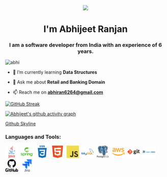 
<div id="header" align="center" >
  <img src="https://media.giphy.com/media/WSBeyxvC1jH496xQGA/giphy.gif" width="100"/>
  
</div>


<h1 align="center"> I'm Abhijeet Ranjan</h1>
<h3 align="center">I am a software developer from India with an experience of 6 years. </h3>

<p align="left" > <img src="https://komarev.com/ghpvc/?username=abhijeetgranjan&label=Profile%20views&color=0e75b6&style=flat" alt="abhi" /> </p>

- 🌱 I’m currently learning **Data Structures**

- 💬 Ask me about **Retail and Banking Domain**

- 📫 Reach me on **abhiran6264@gmail.com**


<p align="left">
</p>

[![GitHub Streak](https://github-readme-streak-stats.herokuapp.com/?user=abhijeetgranjan)](https://git.io/streak-stats)


[![Abhijeet's github activity graph](https://activity-graph.herokuapp.com/graph?username=abhijeetgranjan&theme=dracula)](https://github.com/ashutosh00710/github-readme-activity-graph)


<a href="https://skyline.github.com/abhijeetgranjan/2022"> Github Skyline</a>

<h3 align="left">Languages and Tools:</h3>


<div>
  <img src="https://github.com/devicons/devicon/blob/master/icons/java/java-original-wordmark.svg" title="Java" alt="Java" width="40" height="40"/>&nbsp;
  <img src="https://github.com/devicons/devicon/blob/master/icons/spring/spring-original-wordmark.svg" title="Spring" alt="Spring" width="40" height="40"/>&nbsp;
  <img src="https://github.com/devicons/devicon/blob/master/icons/css3/css3-plain-wordmark.svg"  title="CSS3" alt="CSS" width="40" height="40"/>&nbsp;
  <img src="https://github.com/devicons/devicon/blob/master/icons/html5/html5-original.svg" title="HTML5" alt="HTML" width="40" height="40"/>&nbsp;
  <img src="https://github.com/devicons/devicon/blob/master/icons/javascript/javascript-original.svg" title="JavaScript" alt="JavaScript" width="40" height="40"/>&nbsp;
  <img src="https://github.com/devicons/devicon/blob/master/icons/mysql/mysql-original-wordmark.svg" title="MySQL"  alt="MySQL" width="40" height="40"/>&nbsp;
  <img src="https://github.com/devicons/devicon/blob/master/icons/postgresql/postgresql-original-wordmark.svg" title="PostgreSQL" **alt="PostgreSQL" width="40" height="40"/>&nbsp;
  <img src="https://github.com/devicons/devicon/blob/master/icons/amazonwebservices/amazonwebservices-plain-wordmark.svg" title="AWS" alt="AWS" width="40" height="40"/>&nbsp;
  <img src="https://github.com/devicons/devicon/blob/master/icons/git/git-original-wordmark.svg" title="Git" **alt="Git" width="40" height="40"/>&nbsp;
    <img src="https://github.com/devicons/devicon/blob/master/icons/intellij/intellij-original-wordmark.svg" title="IntelliJ" **alt="IntelliJ" width="40" height="40"/>&nbsp;
    <img src="https://github.com/devicons/devicon/blob/master/icons/github/github-original-wordmark.svg" title="Github" **alt=Github"" width="40" height="40"/>&nbsp;
   <img src="https://github.com/devicons/devicon/blob/master/icons/jira/jira-original-wordmark.svg" title="Jira" **alt="Jira" width="40" height="40"/>&nbsp;
  
  
  
  
  
</div>
